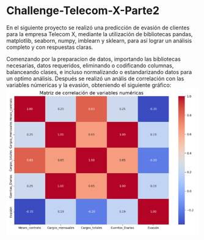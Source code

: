 # Challenge-Telecom-X-Parte2
 En el siguiente proyecto se realizó una predicción de evasión de clientes para la empresa Telecom X, mediante la utilización de bibliotecas pandas, matplotlib, seaborn, numpy, imblearn y sklearn, para así lograr un análisis completo y con respuestas claras.
 
 Comenzando por la preparacion de datos, importando las bibliotecas necesarias, datos requeridos, eliminando o codificando columnas, balanceando clases, e incluso normalizando o estandarizando datos para un optimo análisis.
 Después se realizó un anális de correlación con las variables númericas y la evasión, obteniendo el siguiente gráfico:
 ![Matriz de correlación](correlacion.png)
 
 
